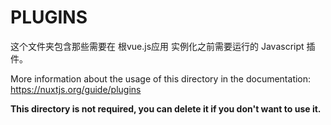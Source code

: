 # PLUGINS

这个文件夹包含那些需要在 根vue.js应用 实例化之前需要运行的 Javascript 插件。

More information about the usage of this directory in the documentation:
https://nuxtjs.org/guide/plugins

**This directory is not required, you can delete it if you don't want to use it.**
